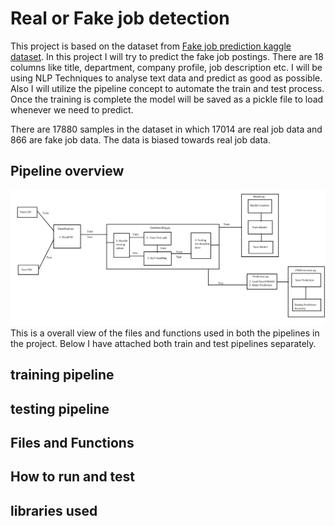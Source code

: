# Real or Fake job detection
This project is based on the dataset from [Fake job prediction kaggle dataset](https://www.kaggle.com/shivamb/real-or-fake-fake-jobposting-prediction). In this project I will try to predict the fake job postings. There are 18 columns like title, department, company profile, job description etc. I will be using NLP Techniques to analyse text data and predict as good as possible. Also I will utilize the pipeline concept to automate the train and test process. Once the training is complete the model will be saved as a pickle file to load whenever we need to predict.

There are 17880 samples in the dataset in which 17014 are real job data and 866 are fake job data. The data is biased towards real job data.
## Pipeline overview
![](images/pipelineimage.jpg)
This is a overall view of the files and functions used in both the pipelines in the project. Below I have attached both train and test pipelines separately.

## training pipeline

## testing pipeline

## Files and Functions

## How to run and test

## libraries used
